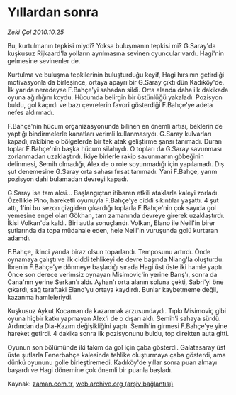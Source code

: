# Yıllardan sonra

*Zeki Çol 2010.10.25*

<td class="columnist-detail">
<p>Bu, kurtulmanın tepkisi miydi? Yoksa buluşmanın tepkisi mi? G.Saray'da kuşkusuz Rijkaard'la yolların ayrılmasına sevinen oyuncular vardı. Hagi'nin gelmesine sevinenler de.</p>
<p>
<div id="haberMetinDiv">
<p>Kurtulma ve buluşma tepkilerinin buluşturduğu keyif, Hagi hırsının getirdiği motivasyonla da birleşince, ortaya apayrı bir G.Saray çıktı dün Kadıköy'de. İlk yarıda neredeyse F.Bahçe'yi sahadan sildi. Orta alanda daha ilk dakikada oyuna ağırlığını koydu. Hücumda belirgin bir üstünlüğü yakaladı. Pozisyon buldu, gol kaçırdı ve bazı çevrelerin favori gösterdiği F.Bahçe'ye adeta nefes aldırmadı.
<p>F.Bahçe'nin hücum organizasyonunda bilinen en önemli artısı, beklerin de yaptığı bindirmelerle kanatları verimli kullanmasıydı. G.Saray kulvarları kapadı, rakibine o bölgelerde bir tek atak geliştirme şansı tanımadı. Duran toplar F.Bahçe'nin başka hücum silahıydı. O topları da G.Saray savunması zorlanmadan uzaklaştırdı. İkiye birlerle rakip savunmanın göbeğinin delinmesi, Semih olmadığı, Alex de o role soyunmadığı için yapılamadı. Dış şut denemesine G.Saray orta sahası fırsat tanımadı. Yani F.Bahçe, yarım pozisyon dahi bulamadan devreyi kapadı.
<p>G.Saray ise tam aksi... Başlangıçtan itibaren etkili ataklarla kaleyi zorladı. Özellikle Pino, hareketli oyunuyla F.Bahçe'ye ciddi sıkıntılar yaşattı. 4 şut attı, 1'ini bu sezon çizgiden çıkardığı toplarla F.Bahçe'nin çok sayıda gol yemesine engel olan Gökhan, tam zamanında devreye girerek uzaklaştırdı. İkisi Volkan'da kaldı. Biri autla sonuçlandı. Volkan, Elano ile Neill'in birer şutlarında da topa müdahale eden, hele Neill'in vuruşunda golü kurtaran adamdı.
<p>F.Bahçe, ikinci yarıda biraz olsun toparlandı. Temposunu artırdı. Önde oynamaya çalıştı ve ilk ciddi tehlikeyi de devre başında Niang'la oluşturdu. İbrenin F.Bahçe'ye dönmeye başladığı sırada Hagi üst üste iki hamle yaptı. Önce son derece verimsiz oynayan Misimoviç'in yerine Barış'ı, sonra da Cana'nın yerine Serkan'ı aldı. Ayhan'ı orta alanın soluna çekti, Sabri'yi öne çıkardı, sağ taraftaki Elano'yu ortaya kaydırdı. Bunlar kaybetmeme değil, kazanma hamleleriydi.
<p>Kuşkusuz Aykut Kocaman da kazanmak arzusundaydı. Tıpkı Misimoviç gibi oyuna hiçbir katkı yapmayan Alex'i de o dışarı aldı. Semih'i sahaya sürdü. Ardından da Dia-Kazım değişikliğini yaptı. Semih'in girmesi F.Bahçe'ye yine hareket getirdi. 4 dakika sonra ilk pozisyonunu buldu, top direkten auta gitti.
<p>Oyunun son bölümünde iki takım da gol için çaba gösterdi. Galatasaray üst üste şutlarla Fenerbahçe kalesinde tehlike oluşturmaya çaba gösterdi, ama dünkü oyununu golle birleştiremedi. Kadıköy'de yıllar sonra puan almayı başardı ve Hagi dönemine çok önemli bir puanla başladı. </p></p></p></p></p></p></div>
</p>
<a href="http://web.archive.org/web/20101223140354/mailto:/">
</a></td>

Kaynak: [zaman.com.tr](http://zaman.com.tr/yazar.do?yazino=1044622), [web.archive.org (arşiv bağlantısı)](http://web.archive.org/web/20101223140354/http://zaman.com.tr/yazar.do?yazino=1044622)
